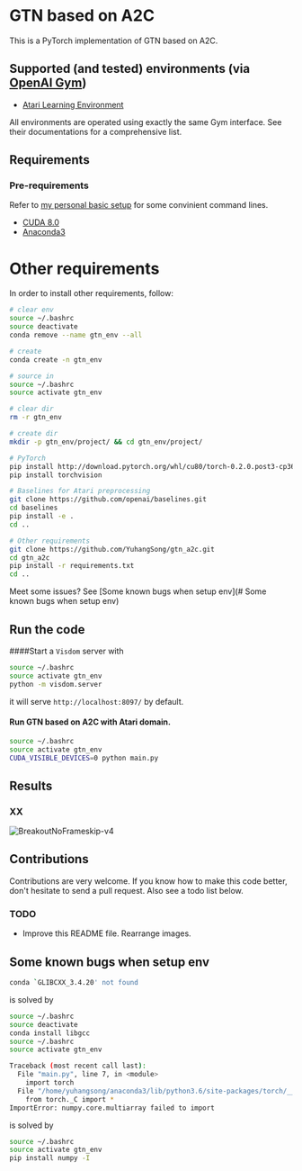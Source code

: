 # GTN based on A2C

This is a PyTorch implementation of GTN based on A2C.

## Supported (and tested) environments (via [OpenAI Gym](https://gym.openai.com))
* [Atari Learning Environment](https://github.com/mgbellemare/Arcade-Learning-Environment)
<!-- * [MuJoCo](http://mujoco.org) -->
<!-- * [PyBullet](http://pybullet.org) (including Racecar, Minitaur and Kuka) -->

<!-- I highly recommend PyBullet as a free open source alternative to MuJoCo for continuous control tasks. -->

All environments are operated using exactly the same Gym interface. See their documentations for a comprehensive list.
 
## Requirements

### Pre-requirements

Refer to [my personal basic setup](https://github.com/YuhangSong/basic_setup) for some convinient command lines.

* [CUDA 8.0](https://developer.nvidia.com/cuda-downloads)
* [Anaconda3](https://www.anaconda.com/download/)

# Other requirements

In order to install other requirements, follow:

```bash
# clear env
source ~/.bashrc
source deactivate
conda remove --name gtn_env --all

# create
conda create -n gtn_env

# source in
source ~/.bashrc
source activate gtn_env

# clear dir
rm -r gtn_env

# create dir
mkdir -p gtn_env/project/ && cd gtn_env/project/

# PyTorch
pip install http://download.pytorch.org/whl/cu80/torch-0.2.0.post3-cp36-cp36m-manylinux1_x86_64.whl 
pip install torchvision

# Baselines for Atari preprocessing
git clone https://github.com/openai/baselines.git
cd baselines
pip install -e .
cd ..

# Other requirements
git clone https://github.com/YuhangSong/gtn_a2c.git
cd gtn_a2c
pip install -r requirements.txt
cd ..
```

Meet some issues? See [Some known bugs when setup env](# Some known bugs when setup env)

## Run the code

####Start a `Visdom` server with
```bash
source ~/.bashrc
source activate gtn_env
python -m visdom.server
```
it will serve `http://localhost:8097/` by default.

#### Run GTN based on A2C with Atari domain.

```bash
source ~/.bashrc
source activate gtn_env
CUDA_VISIBLE_DEVICES=0 python main.py
```

<!-- #### PPO

```bash
python main.py --env-name "PongNoFrameskip-v4" --algo ppo --use-gae --num-processes 8 --num-steps 256 --vis-interval 1 --log-interval 1
```

#### ACKTR

```bash
python main.py --env-name "PongNoFrameskip-v4" --algo acktr --num-processes 32 --num-steps 20
```

### MuJoCo
#### A2C

```bash
python main.py --env-name "Reacher-v1" --num-stack 1 --num-frames 1000000
```

#### PPO

```bash
python main.py --env-name "Reacher-v1" --algo ppo --use-gae --vis-interval 1  --log-interval 1 --num-stack 1 --num-steps 2048 --num-processes 1 --lr 3e-4 --entropy-coef 0 --ppo-epoch 10 --batch-size 64 --gamma 0.99 --tau 0.95 --num-frames 1000000
```

#### ACKTR

ACKTR requires some modifications to be made specifically for MuJoCo. But at the moment, I want to keep this code as unified as possible. Thus, I'm going for better ways to integrate it into the codebase. -->

## Results

### XX

![BreakoutNoFrameskip-v4](imgs/a2c_breakout.png)

## Contributions

Contributions are very welcome. If you know how to make this code better, don't hesitate to send a pull request. Also see a todo list below.

### TODO
* Improve this README file. Rearrange images.

## Some known bugs when setup env

```bash
conda `GLIBCXX_3.4.20' not found
```
is solved by
```bash
source ~/.bashrc
source deactivate
conda install libgcc
source ~/.bashrc
source activate gtn_env
```

```bash
Traceback (most recent call last):
  File "main.py", line 7, in <module>
    import torch
  File "/home/yuhangsong/anaconda3/lib/python3.6/site-packages/torch/__init__.py", line 53, in <module>
    from torch._C import *
ImportError: numpy.core.multiarray failed to import
```
is solved by
```bash
source ~/.bashrc
source activate gtn_env
pip install numpy -I
```